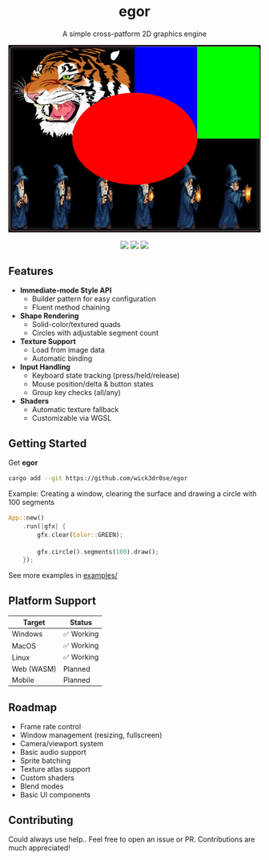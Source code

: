 <div align="center">
<h1>egor</h1>
<p>A simple cross-patform 2D graphics engine</p>
<img src="examples/assets/ss.png"/>

<a href='#'><img src="https://img.shields.io/badge/Made%20with-Rust-&?style=flat-square&labelColor=232329&color=db5025&logo=rust"/></a>
<a href='#'><img src="https://img.shields.io/badge/Maintained%3F-Yes-green.svg?style=flat-square&labelColor=232329&color=5277C3"></img></a>
<a href="https://opensourceforce.net/discord"><img src="https://discordapp.com/api/guilds/913584348937207839/widget.png?style=shield"/></a>
</div>

## Features
- **Immediate-mode Style API**
  - Builder pattern for easy configuration
  - Fluent method chaining
- **Shape Rendering**
  - Solid-color/textured quads
  - Circles with adjustable segment count
- **Texture Support**
  - Load from image data
  - Automatic binding
- **Input Handling**
  - Keyboard state tracking (press/held/release)
  - Mouse position/delta & button states
  - Group key checks (all/any)
- **Shaders**
  - Automatic texture fallback
  - Customizable via WGSL

## Getting Started
Get **egor**
```bash
cargo add --git https://github.com/wick3dr0se/egor
```

Example: Creating a window, clearing the surface and drawing a circle with 100 segments
```rust
App::new()
    .run(|gfx| {
        gfx.clear(Color::GREEN);

        gfx.circle().segments(100).draw();
    });
```

See more examples in [examples/](examples/)

## Platform Support
Target | Status
---|---
Windows	| ✅ Working
MacOS | ✅ Working
Linux | ✅ Working
Web (WASM) | Planned
Mobile | Planned

## Roadmap
- Frame rate control
- Window management (resizing, fullscreen)
- Camera/viewport system
- Basic audio support
- Sprite batching
- Texture atlas support
- Custom shaders
- Blend modes
- Basic UI components

## Contributing
Could always use help.. Feel free to open an issue or PR. Contributions are much appreciated!